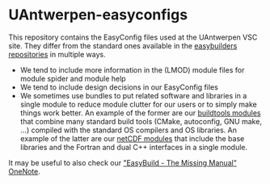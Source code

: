 # UAntwerpen-easyconfigs

This repository contains the EasyConfig files used at the UAntwerpen VSC site. 
They differ from the standard ones available in the 
[easybuilders repositories](https://github.com/easybuilders/easybuild-easyconfigs)
in multiple ways.
* We tend to include more information in the (LMOD) module files for 
  module spider and module help
* We tend to include design decisions in our EasyConfig files
* We sometimes use bundles to put related software and libraries in a single module
  to reduce module clutter for our users or to simply make things work better.
  An example of the former are our [buildtools modules](https://github.com/hpcuantwerpen/UAntwerpen-easyconfigs/tree/master/b/buildtools) 
  that combine many standard build tools (CMake, autoconfig, GNU make, ...) compiled with the
  standard OS compilers and OS libraries. An example of the latter are our 
  [netCDF modules](https://github.com/hpcuantwerpen/UAntwerpen-easyconfigs/tree/master/n/netCDF)
  that include the base libraries and the Fortran and dual C++ interfaces in a single module.
  
It may be useful to also check our ["EasyBuild - The Missing Manual" OneNote](https://1drv.ms/f/s!AjGZCXJ9iRp3iptoom8jWWypyVu_0g).
